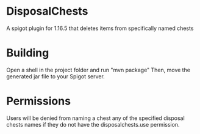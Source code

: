 # DisposalChests
A spigot plugin for 1.16.5 that deletes items from specifically named chests

# Building
Open a shell in the project folder and run "mvn package"
Then, move the generated jar file to your Spigot server.
 
# Permissions
Users will be denied from naming a chest any of the specified disposal chests names if they do not have the disposalchests.use permission.